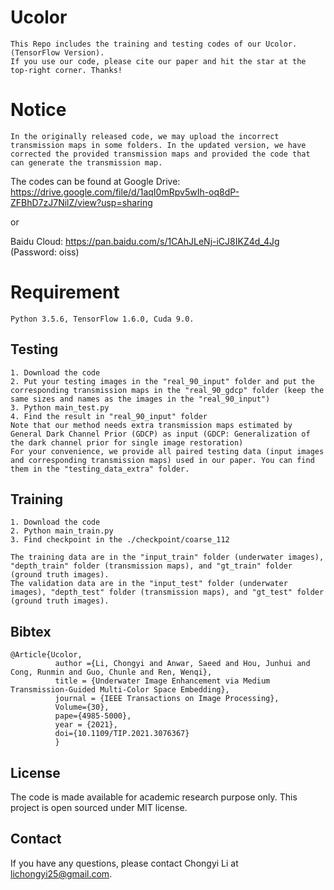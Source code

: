 # Ucolor
```
This Repo includes the training and testing codes of our Ucolor. (TensorFlow Version).
If you use our code, please cite our paper and hit the star at the top-right corner. Thanks!
```
# Notice
```
In the originally released code, we may upload the incorrect transmission maps in some folders. In the updated version, we have corrected the provided transmission maps and provided the code that can generate the transmission map.  
```

The codes can be found at 
Google Drive: https://drive.google.com/file/d/1aqI0mRpv5wIh-oq8dP-ZFBhD7zJ7NilZ/view?usp=sharing

or

Baidu Cloud: https://pan.baidu.com/s/1CAhJLeNj-iCJ8IKZ4d_4Jg  (Password: oiss)



# Requirement
```
Python 3.5.6, TensorFlow 1.6.0, Cuda 9.0.
```

<!---
### Results
```
For your evaluations, we provide all results of our method and the compared methods.
The results can be found at
```
Google Drive: https://drive.google.com/file/d/1zrynw05ZgkVMAybGo9Nhqg2mmIYIMVOT/view?usp=sharing

or 

Baidu Cloud:  https://pan.baidu.com/s/13DyFwlz3aTJ3LGkVOVuOvQ (Password: hyap)
-->

## Testing
```
1. Download the code
2. Put your testing images in the "real_90_input" folder and put the corresponding transmission maps in the "real_90_gdcp" folder (keep the same sizes and names as the images in the "real_90_input")
3. Python main_test.py
4. Find the result in "real_90_input" folder
Note that our method needs extra transmission maps estimated by General Dark Channel Prior (GDCP) as input (GDCP: Generalization of the dark channel prior for single image restoration) 
For your convenience, we provide all paired testing data (input images and corresponding transmission maps) used in our paper. You can find them in the "testing_data_extra" folder.
```
## Training
```
1. Download the code
2. Python main_train.py
3. Find checkpoint in the ./checkpoint/coarse_112

The training data are in the "input_train" folder (underwater images), "depth_train" folder (transmission maps), and "gt_train" folder (ground truth images).
The validation data are in the "input_test" folder (underwater images), "depth_test" folder (transmission maps), and "gt_test" folder (ground truth images).
```

## Bibtex

```
@Article{Ucolor,
          author ={Li, Chongyi and Anwar, Saeed and Hou, Junhui and Cong, Runmin and Guo, Chunle and Ren, Wenqi},
          title = {Underwater Image Enhancement via Medium Transmission-Guided Multi-Color Space Embedding},
          journal = {IEEE Transactions on Image Processing},
          Volume={30},
          pape={4985-5000},
          year = {2021},
          doi={10.1109/TIP.2021.3076367}
          }
```
##  License
The code is made available for academic research purpose only. This project is open sourced under MIT license.

## Contact
If you have any questions, please contact Chongyi Li at lichongyi25@gmail.com.

